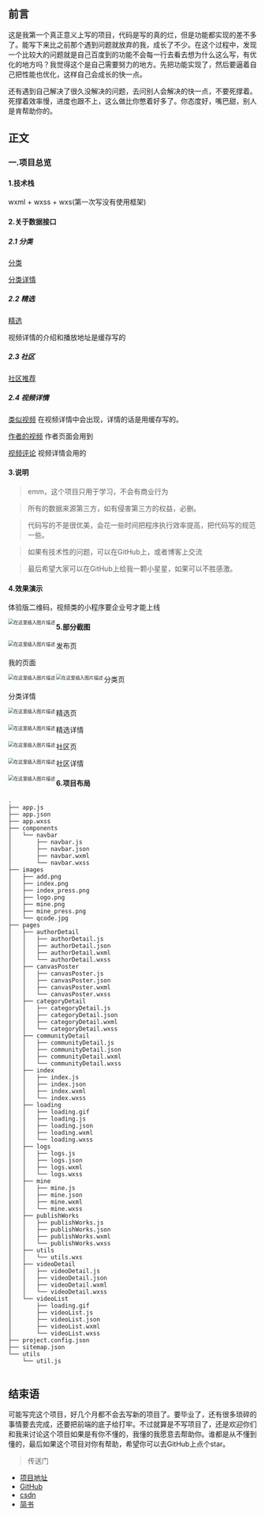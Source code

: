 ## 前言

这是我第一个真正意义上写的项目，代码是写的真的烂，但是功能都实现的差不多了。能写下来比之前那个遇到问题就放弃的我，成长了不少。在这个过程中，发现一个比较大的问题就是自己百度到的功能不会每一行去看去想为什么这么写，有优化的地方吗？我觉得这个是自己需要努力的地方。先把功能实现了，然后要逼着自己把性能也优化，这样自己会成长的快一点。

还有遇到自己解决了很久没解决的问题，去问别人会解决的快一点，不要死撑着。死撑着效率慢，进度也跟不上，这么做比你憋着好多了。你态度好，嘴巴甜，别人是肯帮助你的。

## 正文

### 一.项目总览

#### 1.技术栈

wxml + wxss + wxs(第一次写没有使用框架)

#### 2.关于数据接口

##### 2.1 分类

[分类](http://baobab.kaiyanapp.com/api/v2/categories)

[分类详情](http://baobab.kaiyanapp.com/api/v4/categories/detail/tab?id=14)

##### 2.2 精选

[精选](http://baobab.kaiyanapp.com/api/v2/feed)

视频详情的介绍和播放地址是缓存写的

##### 2.3 社区

[社区推荐](http://baobab.kaiyanapp.com/api/v7/community/tab/rec)

##### 2.4 视频详情

[类似视频](http://baobab.kaiyanapp.com/api/v4/video/related?id=196649) 在视频详情中会出现，详情的话是用缓存写的。

[作者的视频](http://baobab.kaiyanapp.com/api/v4/pgcs/detail/index?id=2170) 作者页面会用到

[视频评论](http://baobab.kaiyanapp.com/api/v2/replies/video?videoId=197472) 视频详情会用的

#### 3.说明

> emm，这个项目只用于学习，不会有商业行为

> 所有的数据来源第三方，如有侵害第三方的权益，必删。

> 代码写的不是很优美，会花一些时间把程序执行效率提高，把代码写的规范一些。

> 如果有技术性的问题，可以在GitHub上，或者博客上交流

> 最后希望大家可以在GitHub上给我一颗小星星，如果可以不胜感激。

#### 4.效果演示

体验版二维码，视频类的小程序要企业号才能上线

<img src="https://img-blog.csdnimg.cn/20200826204903932.jpg?x-oss-process=image/watermark,type_ZmFuZ3poZW5naGVpdGk,shadow_10,text_aHR0cHM6Ly9ibG9nLmNzZG4ubmV0L2VhZ2xlX3pjbA==,size_16,color_FFFFFF,t_70#pic_center" align="left" alt="在这里插入图片描述" style="zoom:67%;" />


#### 5.部分截图

发布页
<img src="https://img-blog.csdnimg.cn/20200826204425950.png?x-oss-process=image/watermark,type_ZmFuZ3poZW5naGVpdGk,shadow_10,text_aHR0cHM6Ly9ibG9nLmNzZG4ubmV0L2VhZ2xlX3pjbA==,size_16,color_FFFFFF,t_70#pic_center" align="left" alt="在这里插入图片描述" style="zoom:67%;" />

























我的页面

<img src="https://img-blog.csdnimg.cn/20200826204426407.png?x-oss-process=image/watermark,type_ZmFuZ3poZW5naGVpdGk,shadow_10,text_aHR0cHM6Ly9ibG9nLmNzZG4ubmV0L2VhZ2xlX3pjbA==,size_16,color_FFFFFF,t_70#pic_center" align="left" alt="在这里插入图片描述" style="zoom:67%; " />

分类页
<img src="https://img-blog.csdnimg.cn/20200826204427693.png?x-oss-process=image/watermark,type_ZmFuZ3poZW5naGVpdGk,shadow_10,text_aHR0cHM6Ly9ibG9nLmNzZG4ubmV0L2VhZ2xlX3pjbA==,size_16,color_FFFFFF,t_70#pic_center" align="left" alt="在这里插入图片描述" style="zoom:67%;" />



























分类详情

<img src="https://img-blog.csdnimg.cn/20200826204427889.png?x-oss-process=image/watermark,type_ZmFuZ3poZW5naGVpdGk,shadow_10,text_aHR0cHM6Ly9ibG9nLmNzZG4ubmV0L2VhZ2xlX3pjbA==,size_16,color_FFFFFF,t_70#pic_center" align="left" alt="在这里插入图片描述" style="zoom:67%;" />

精选页

<img src="https://img-blog.csdnimg.cn/20200826204427831.png?x-oss-process=image/watermark,type_ZmFuZ3poZW5naGVpdGk,shadow_10,text_aHR0cHM6Ly9ibG9nLmNzZG4ubmV0L2VhZ2xlX3pjbA==,size_16,color_FFFFFF,t_70#pic_center" align="left" alt="在这里插入图片描述" style="zoom:67%;" />

精选详情

<img src="https://img-blog.csdnimg.cn/2020082620442735.png?x-oss-process=image/watermark,type_ZmFuZ3poZW5naGVpdGk,shadow_10,text_aHR0cHM6Ly9ibG9nLmNzZG4ubmV0L2VhZ2xlX3pjbA==,size_16,color_FFFFFF,t_70#pic_center" align="left" alt="在这里插入图片描述" style="zoom:67%;" />

社区页

<img src="https://img-blog.csdnimg.cn/20200826204427727.png?x-oss-process=image/watermark,type_ZmFuZ3poZW5naGVpdGk,shadow_10,text_aHR0cHM6Ly9ibG9nLmNzZG4ubmV0L2VhZ2xlX3pjbA==,size_16,color_FFFFFF,t_70#pic_center" align="left" alt="在这里插入图片描述" style="zoom:67%;" />


社区详情

<img src="https://img-blog.csdnimg.cn/20200826204427233.png?x-oss-process=image/watermark,type_ZmFuZ3poZW5naGVpdGk,shadow_10,text_aHR0cHM6Ly9ibG9nLmNzZG4ubmV0L2VhZ2xlX3pjbA==,size_16,color_FFFFFF,t_70#pic_center" align="left" alt="在这里插入图片描述" style="zoom:67%;" />

#### 6.项目布局

```
.
├── app.js
├── app.json
├── app.wxss
├── components
│   └── navbar
│       ├── navbar.js
│       ├── navbar.json
│       ├── navbar.wxml
│       └── navbar.wxss
├── images
│   ├── add.png
│   ├── index.png
│   ├── index_press.png
│   ├── logo.png
│   ├── mine.png
│   ├── mine_press.png
│   └── qcode.jpg
├── pages
│   ├── authorDetail
│   │   ├── authorDetail.js
│   │   ├── authorDetail.json
│   │   ├── authorDetail.wxml
│   │   └── authorDetail.wxss
│   ├── canvasPoster
│   │   ├── canvasPoster.js
│   │   ├── canvasPoster.json
│   │   ├── canvasPoster.wxml
│   │   └── canvasPoster.wxss
│   ├── categoryDetail
│   │   ├── categoryDetail.js
│   │   ├── categoryDetail.json
│   │   ├── categoryDetail.wxml
│   │   └── categoryDetail.wxss
│   ├── communityDetail
│   │   ├── communityDetail.js
│   │   ├── communityDetail.json
│   │   ├── communityDetail.wxml
│   │   └── communityDetail.wxss
│   ├── index
│   │   ├── index.js
│   │   ├── index.json
│   │   ├── index.wxml
│   │   └── index.wxss
│   ├── loading
│   │   ├── loading.gif
│   │   ├── loading.js
│   │   ├── loading.json
│   │   ├── loading.wxml
│   │   └── loading.wxss
│   ├── logs
│   │   ├── logs.js
│   │   ├── logs.json
│   │   ├── logs.wxml
│   │   └── logs.wxss
│   ├── mine
│   │   ├── mine.js
│   │   ├── mine.json
│   │   ├── mine.wxml
│   │   └── mine.wxss
│   ├── publishWorks
│   │   ├── publishWorks.js
│   │   ├── publishWorks.json
│   │   ├── publishWorks.wxml
│   │   └── publishWorks.wxss
│   ├── utils
│   │   └── utils.wxs
│   ├── videoDetail
│   │   ├── videoDetail.js
│   │   ├── videoDetail.json
│   │   ├── videoDetail.wxml
│   │   └── videoDetail.wxss
│   └── videoList
│       ├── loading.gif
│       ├── videoList.js
│       ├── videoList.json
│       ├── videoList.wxml
│       └── videoList.wxss
├── project.config.json
├── sitemap.json
└── utils
    └── util.js


```

## 结束语

可能写完这个项目，好几个月都不会去写新的项目了。要毕业了，还有很多琐碎的事情要去完成，还要把前端的底子给打牢。不过就算是不写项目了，还是欢迎你们和我来讨论这个项目如果是有你不懂的，我懂的我愿意去帮助你。谁都是从不懂到懂的，最后如果这个项目对你有帮助，希望你可以去GitHub上点个star。

> 传送门

- [项目地址](https://github.com/JobZeng/RookieVideo)
- [GitHub](https://github.com/JobZeng)
- [csdn](https://github.com/JobZeng/RookieVideo)
- [简书](https://www.jianshu.com/u/454958bb52eb)